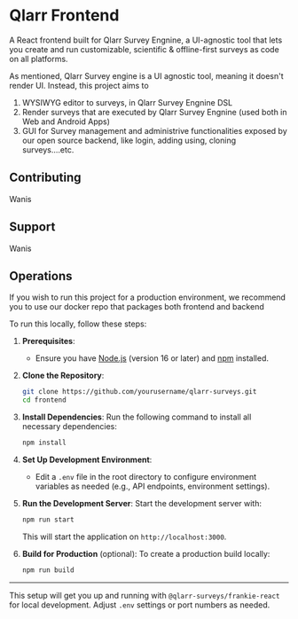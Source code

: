 # Qlarr Frontend
A React frontend built for Qlarr Survey Engnine, a UI-agnostic tool that lets you create and run customizable, scientific & offline-first surveys as code on all platforms.

As mentioned, Qlarr Survey engine is a UI agnostic tool, meaning it doesn't render UI. Instead, this project aims to
1. WYSIWYG editor to surveys, in Qlarr Survey Engnine DSL
2. Render surveys that are executed by Qlarr Survey Engnine (used both in Web and Android Apps)
3. GUI for Survey management and administrive functionalities exposed by our open source backend, like login, adding using, cloning surveys....etc.

## Contributing
Wanis


## Support
Wanis

## Operations
If you wish to run this project for a production environment, we recommend you to use our docker repo that packages both frontend and backend

To run this locally, follow these steps:

1. **Prerequisites**:
   - Ensure you have [Node.js](https://nodejs.org/) (version 16 or later) and [npm](https://www.npmjs.com/) installed.

2. **Clone the Repository**:
   ```bash
   git clone https://github.com/yourusername/qlarr-surveys.git
   cd frontend
   ```

3. **Install Dependencies**:
   Run the following command to install all necessary dependencies:
   ```bash
   npm install
   ```

4. **Set Up Development Environment**:
   - Edit a `.env` file in the root directory to configure environment variables as needed (e.g., API endpoints, environment settings).
   
5. **Run the Development Server**:
   Start the development server with:
   ```bash
   npm run start
   ```
   This will start the application on `http://localhost:3000`.

6. **Build for Production** (optional):
   To create a production build locally:
   ```bash
   npm run build
   ```

---

This setup will get you up and running with `@qlarr-surveys/frankie-react` for local development. Adjust `.env` settings or port numbers as needed.

